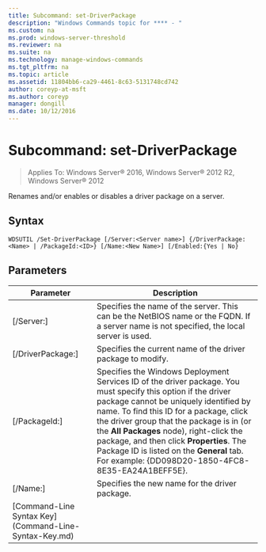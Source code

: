 ```yaml
---
title: Subcommand: set-DriverPackage
description: "Windows Commands topic for **** - "
ms.custom: na
ms.prod: windows-server-threshold
ms.reviewer: na
ms.suite: na
ms.technology: manage-windows-commands
ms.tgt_pltfrm: na
ms.topic: article
ms.assetid: 11804bb6-ca29-4461-8c63-5131748cd742
author: coreyp-at-msft
ms.author: coreyp
manager: dongill
ms.date: 10/12/2016
---
```

# Subcommand: set-DriverPackage

>Applies To: Windows Server&reg; 2016, Windows Server&reg; 2012 R2, Windows Server&reg; 2012

Renames and/or enables or disables a driver package on a server.
## Syntax
```
WDSUTIL /Set-DriverPackage [/Server:<Server name>] {/DriverPackage:<Name> | /PackageId:<ID>} [/Name:<New Name>] [/Enabled:{Yes | No}
```
## Parameters
|Parameter|Description|
|-------|--------|
|[/Server:<Server name>]|Specifies the name of the server. This can be the NetBIOS name or the FQDN. If a server name is not specified, the local server is used.|
|[/DriverPackage:<Name>]|Specifies the current name of the driver package to modify.|
|[/PackageId:<ID>]|Specifies the Windows Deployment Services ID of the driver package. You must specify this option if the driver package cannot be uniquely identified by name. To find this ID for a package, click the driver group that the package is in (or the **All Packages** node), right-click the package, and then click **Properties**. The Package ID is listed on the **General** tab. For example: {DD098D20-1850-4FC8-8E35-EA24A1BEFF5E}.|
|[/Name:<New Name>]|Specifies the new name for the driver package.|
|\[Command-Line Syntax Key](Command-Line-Syntax-Key.md)

